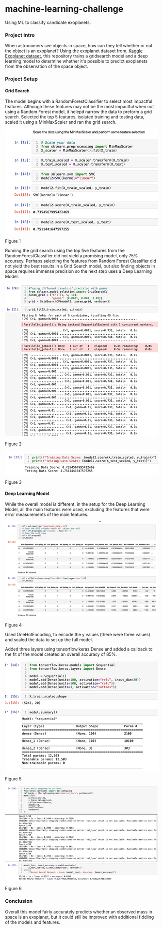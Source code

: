 # machine-learning-challenge
Using ML to classify candidate exoplanets. 

### Project Intro
When astronomers see objects in space, how can they tell whether or not the object is an exoplanet? Using the exoplanet dataset from, [Kaggle Exoplanet dataset](https://www.kaggle.com/nasa/kepler-exoplanet-search-results), this repository trains a gridsearch model and a deep learning model to determine whether it's possible to predict exoplanets from the observation of the space object.

### Project Setup
#### Grid Search
The model begins with a RandomForestClassifier to select most impactful features. Although these features may not be the most impactful when not using a Random Forest model, it helepd narrow the data to preform a grid search. 
Selected the top 5 features, isolated training and testing data, scaled it using a MinMaxScaler and ran the grid search. 

![Grid Search Setup](https://github.com/jshapi16/machine-learning-challenge/blob/main/images/grid_search_setup.png?raw=true)

Figure 1

Running the grid search using the top five features from the RandomForestClassifier did not yield a promising model, only 75% accuracy. Perhaps selecting the features from Random Forest Classifier did not yield the best results in a Grid Search model, but also finding objects in space requires immense precision so the next step uses a Deep Learning Model.

![Running Grid Search](https://github.com/jshapi16/machine-learning-challenge/blob/main/images/grid_search_model.png?raw=true)

Figure 2

![Grid Search Results](https://github.com/jshapi16/machine-learning-challenge/blob/main/images/grid_search_results.png?raw=true)

Figure 3


#### Deep Learning Model
While the overall model is different, in the setup for the Deep Learning Model, all the main features were used, excluding the features that were error measurements of the main features. 

![Deep Learning Setup](https://github.com/jshapi16/machine-learning-challenge/blob/main/images/deep_learning_setup.png?raw=true)

Figure 4

Used OneHotEncoding, to encode the y values (there were three values) and scaled the data to set up the full model. 

Added three layers using tensorflow.keras Dense and added a callback to the fit of the model created an overall accuracy of 85%. 

![Deep Learning Model Setup](https://github.com/jshapi16/machine-learning-challenge/blob/main/images/deep_learning_model_setup.png?raw=true)

Figure 5

![Deep Learning model outcome](https://github.com/jshapi16/machine-learning-challenge/blob/main/images/deep_learning_model_outcome.png?raw=true)

Figure 6 


### Conclusion
Overall this model fairly accurately predicts whether an observed mass in space is an exoplanet, but it could still be improved with additional fiddling of the models and features. 
